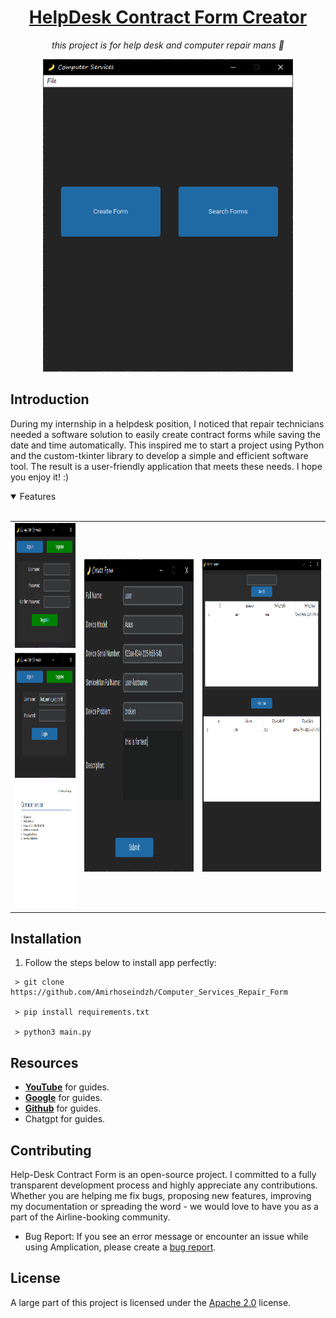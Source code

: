 <h1 align="center">
    <a href=""> HelpDesk Contract Form Creator</a>
</h1>

<p align="center">
  <i align="center">
    this project is for help desk and computer repair mans 🚀</i>
</p>

<div align="center">

  <img src="assets/main.png" alt="Database Auth" height="500px">

</div>

## Introduction
During my internship in a helpdesk position, I noticed that repair technicians needed a software solution to easily create contract forms while saving the date and time automatically. This inspired me to start a project using Python and the custom-tkinter library to develop a simple and efficient software tool. The result is a user-friendly application that meets these needs. I hope you enjoy it! :)


<details open>
<summary>
 Features
</summary> <br />


<table>
  <tr>
    <td><img src="assets/register.png" alt="Database Auth" height="200px"></td>
    <td rowspan="3"><img src="assets/create form.png" alt="Reservation System" height="500px"></td>
    <td rowspan="3"><img src="assets/search_form.png" alt="Reservation System" height="500px"></td>
  </tr>
  <tr>
    <td><img src="assets/login.png" alt="Reservation System 1" height="200px"></td>
  </tr>
  <tr>
    <td><img src="assets/result.png" alt="Reservation System 4" height="200px"></td>
  </tr>
</table>
    
</details>

## Installation
1. Follow the steps below to install app perfectly:
```shell
 > git clone https://github.com/Amirhoseindzh/Computer_Services_Repair_Form

 > pip install requirements.txt

 > python3 main.py
```


## Resources

- **[YouTube](https://www.youtube.com/)** for guides.
- **[Google](https://www.google.com/)** for guides.
- **[Github](https://www.github.com/)** for guides.
- Chatgpt for guides.

<a name="contributing_anchor"></a>
## Contributing

Help-Desk Contract Form is an open-source project. I committed to a fully transparent development process and highly appreciate any contributions. Whether you are helping me fix bugs, proposing new features, improving my documentation or spreading the word - we would love to have you as a part of the Airline-booking community. 

- Bug Report: If you see an error message or encounter an issue while using Amplication, please create a [bug report](https://github.com/Amirhoseindzh/Airline-Booking/issues/2#issue-2271571036).


## License

A large part of this project is licensed under the [Apache 2.0](./LICENSE) license. 
